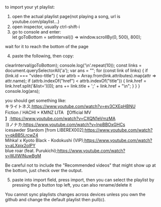 to import your yt playlist:  
1. open the actual playlist page(not playing a song, url is youtube.com/playlist...)
2. open inspector, usually ctrl-shift-i 
3. go to console and enter:  
let goToBottom = setInterval(() => window.scrollBy(0, 500), 800);  

wait for it to reach the bottom of the page

4. paste the following, then copy:  

clearInterval(goToBottom);
console.log('\n'.repeat(10));
const links = document.querySelectorAll('a');
var ans = "";
for (const link of links) {
    if (link.id === "video-title") {
        var attrb = Array.from(link.attributes).map(attr => attr.name);
        if (attrb.indexOf("href") < attrb.indexOf("title")) {
            link.href = link.href.split('&list=')[0];
            ans += link.title + ';' + link.href + "\n";
        }
    }
}  
console.log(ans);

you should get something like:  
キライトネス;https://www.youtube.com/watch?v=ev3CXEpHBNU  
Fiction / HACHI × KMNZ LITA 【Official MV 】;https://www.youtube.com/watch?v=CXQN1eVmzMA  
ヨノナカ;https://www.youtube.com/watch?v=lnpBBOxGHCs  
icesawder Stardom [from LIBEREX002];https://www.youtube.com/watch?v=qkBB5LrcwZ4  
Mihka! x Kyoto Black - Kodokushi (VIP);https://www.youtube.com/watch?v=aLXpjx2olPY  
blue roar (feat. Purukichi);https://www.youtube.com/watch?v=WJIWINuwBgM  

Be careful not to include the "Recommended videos" that might show up at the bottom, just check over the output.  

5. paste into import field, press import, then you can select the playlist by pressing the p button top left, you can also rename/delete it


You cannot sync playlists changes across devices unless you own the github and change the default playlist then pull(c).
